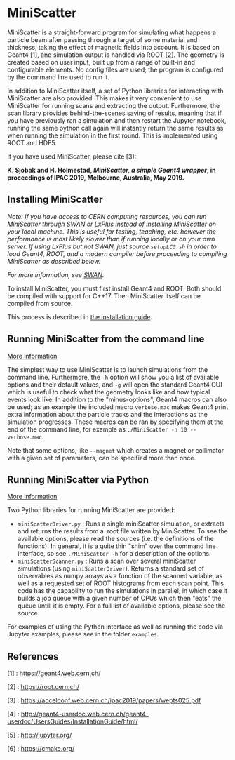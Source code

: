 # MiniScatter

MiniScatter is a straight-forward program for simulating what happens a particle beam after passing through a target of some material and thickness, taking the effect of magnetic fields into account.
It is based on Geant4 [1], and simulation output is handled via ROOT [2].
The geometry is created based on user input, built up from a range of built-in and configurable elements.
No config files are used; the program is configured by the command line used to run it.

In addition to MiniScatter itself, a set of Python libraries for interacting with MiniScatter are also provided.
This makes it very convenient to use MiniScatter for running scans and extracting the output.
Furthermore, the scan library provides behind-the-scenes saving of results, meaning that if you have previously ran a simulation and then restart the Jupyter notebook, running the same python call again will instantly return the same results as when running the simulation in the first round.
This is implemented using ROOT and HDF5.

If you have used MiniScatter, please cite [3]:

**K. Sjobak and H. Holmestad, _MiniScatter, a simple Geant4 wrapper_, in proceedings of IPAC 2019, Melbourne, Australia, May 2019.**

## Installing MiniScatter

*Note: If you have access to CERN computing resources, you can run MiniScatter through SWAN or LxPlus instead of installing MiniScatter on your local machine.
This is useful for testing, teaching, etc. however the performance is most likely slower than if running locally or on your own server.
If using LxPlus but not SWAN, just source `setupLCG.sh` in order to load Geant4, ROOT, and a modern compiler before proceeding to compiling MiniScatter as described below.*

*For more information, see [SWAN](SWAN.md).*

To install MiniScatter, you must first install Geant4 and ROOT.
Both should be compiled with support for C++17.
Then MiniScatter itself can be compiled from source.

This process is described in [the installation guide](INSTALLING.md).

## Running MiniScatter from the command line

[More information](CommandLineUse.md)

The simplest way to use MiniScatter is to launch simulations from the command line.
Furthermore, the `-h` option will show you a list of available options and their default values, and `-g` will open the standard Geant4 GUI which is useful to check what the geometry looks like and how typical events look like.
In addition to the "minus-options", Geant4 macros can also be used; as an example the included macro `verbose.mac` makes Geant4 print extra information about the particle tracks and the interactions as the simulation progresses.
These macros can be ran by specifying them at the end of the command line, for example as `./MiniScatter -n 10 -- verbose.mac`.

Note that some options, like `--magnet` which creates a magnet or collimator with a given set of parameters, can be specified more than once.

## Running MiniScatter via Python

[More information](PyInterface.md)

Two Python libraries for running MiniScatter are provided:
 * `miniScatterDriver.py`  : Runs a single miniScatter simulation, or extracts and returns the results from a .root file written by MiniScatter.
 To see the available options, please read the sources (i.e. the definitions of the functions).
 In general, it is a quite thin "shim" over the command line interface, so see `./MiniScatter -h` for a description of the options.
 * `miniScatterScanner.py` : Runs a scan over several miniScatter simulations (using `miniScatterDriver`).
 Returns a standard set of observables as numpy arrays as a function of the scanned variable, as well as a requested set of ROOT histograms from each scan point.
 This code has the capability to run the simulations in parallel, in which case it builds a job queue with a given number of CPUs which then "eats" the queue untill it is empty.
 For a full list of available options, please see the source.

For examples of using the Python interface as well as running the code via Jupyter examples, please see in the folder `examples`.

## References

[1] : https://geant4.web.cern.ch/

[2] : https://root.cern.ch/

[3] : https://accelconf.web.cern.ch/ipac2019/papers/wepts025.pdf

[4] : http://geant4-userdoc.web.cern.ch/geant4-userdoc/UsersGuides/InstallationGuide/html/

[5] : http://jupyter.org/

[6] : https://cmake.org/

